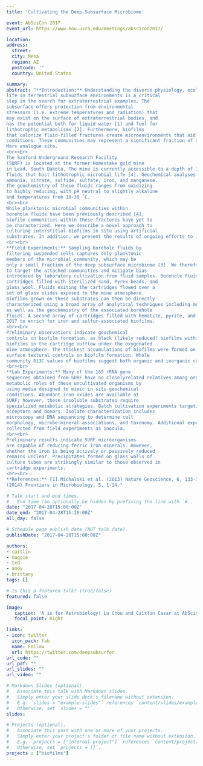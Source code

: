 ```yaml
---
title: 'Cultivating the Deep Subsurface Microbiome'

event: AbSciCon 2017
event_url: https://www.hou.usra.edu/meetings/abscicon2017/

location: 
address:
  street: 
  city: Mesa
  region: AZ
  postcode: ''
  country: United States

summary: 
abstract: "**Introduction:** Understanding the diverse physiology, ecology, and metabolic characteristics of microbial
life in terrestrial subsurface environments is a critical
step in the search for extraterrestrial examples. The
subsurface offers protection from environmental
stressors (i.e. extreme temperatures and radiation) that
may exist on the surface of extraterrestrial bodies, and
has the potential both for liquid water [1] and fuel for
lithotrophic metabolisms [2]. Furthermore, biofilms
that colonize fluid-filled fractures create microenvironments that aid survival under otherwise extreme
conditions. These communities may represent a significant fraction of subsurface life [3]. To better understand these systems, we characterize rock-hosted biofilm communities from a deep, iron and sulfur-rich
Mars analogue site. 
<br><br>
The Sanford Underground Research Facility
(SURF) is located at the former Homestake gold mine
in Lead, South Dakota. The mine is currently accessible to a depth of 1,480 meters. Legacy boreholes intersecting fluid-filled fractures provide access to deep
fluids that host lithotrophic microbial life [4]. Geochemical analyses show these fluids to be somewhat heterogeneous, with locally high concentrations of
ammonia, nitrate, sulfide, sulfate, iron, and manganese.
The geochemistry of these fluids ranges from oxidizing
to highly reducing, with pH neutral to slightly alkaline
and temperatures from 10-30 ˚C.
<br><br>
While planktonic microbial communities within
borehole fluids have been previously described [4];
biofilm communities within these fractures have yet to
be characterized. Here we describe a novel approach to
culturing interstitial biofilms in situ using artificial
substrates. In addition, we present the results of ongoing efforts to isolate and describe the metabolic capabilities of novel organisms in the laboratory, specifically those capable of respiring ferric oxide minerals.
<br><br>
**Field Experiments:** Sampling borehole fluids by
filtering suspended cells captures only planktonic
members of the microbial community, which may be
only a small fraction of the deep subsurface microbiome [3]. We therefore designed flow-through samplers
to target the attached communities and mitigate bias
introduced by laboratory cultivation from fluid samples. Borehole fluids were directed into gas-tight glass
cartridges filled with sterilized sand, Pyrex beads, and
glass wool. Fluids exiting the cartridges flowed over a
set of glass slides exposed to the mine atmosphere.
Biofilms grown on these substrates can then be directly
characterized using a broad array of analytical techniques including metagenomics, microscopy, C/N ratios, lipid extraction and profiling, and Raman spectroscopy. In doing so, we can link the community composition of the biofilms with associated mineral assemblages, microstructure, and biosignature composition
as well as the geochemistry of the associated borehole
fluids. A second array of cartridges filled with hematite, pyrite, and magnetite will be deployed in February
2017 to enrich for iron and sulfur-associated biofilms.
<br><br>
Preliminary observations indicate geochemical
controls on biofilm formation, as black (likely reduced) biofilms within cartridges transitioned to red
biofilms in the cartridge outflow under the oxygenated
mine atmosphere. The thickest accumulations of biofilms were formed on glass wool cartridges, indicating
surface textural controls on biofilm formation. Whole
community δ13C values of biofilms suggest both organic and inorganic carbon are incorporated into microbial biomass.
<br><br>
**Lab Experiments:** Many of the 16S rRNA gene
sequences obtained from SURF have no closelyrelated relatives among organisms that have been previously isolated [4]. We attempt to shed light on the
metabolic roles of these uncultivated organisms by
using media designed to mimic in situ geochemical
conditions. Abundant iron oxides are available at
SURF; however, these insoluble substrates require
specialized metabolic strategies. Batch cultivation experiments targeting anaerobic, heterotrophic and autotrophic iron reducers were inoculated with fluids collected from depths of 610 and 1,480 meters. Ferrihydrite, organic carbon, and hydrogen served as electron
acceptors and donors. Isolate characterization includes
microscopy and DNA sequencing to determine cell
morphology, microbe-mineral associations, and taxonomy. Additional experiments will employ biofilms
collected from field experiments as inocula.
<br><br>
Preliminary results indicate SURF microorganisms
are capable of reducing ferric iron minerals. However,
whether the iron is being actively or passively reduced
remains unclear. Precipitates formed on glass walls of
culture tubes are strikingly similar to those observed in
cartridge experiments.
<br><br>
**References:** [1] Michalski et al. (2013) Nature Geoscience, 6, 133-138. [2]Westall et al. (2015) Astrobiology, 15, 998-1029. [3] Wanger et al. (2006) Geomicrobiology, 23, 443–452. [4] Osburn M. R. et al.
(2014) Frontiers in Microbiology, 5, 1-14."

# Talk start and end times.
#   End time can optionally be hidden by prefixing the line with `#`.
date: "2017-04-28T15:00:00Z"
date_end: "2017-04-28T15:20:00Z"
all_day: false

# Schedule page publish date (NOT talk date).
publishDate: "2017-04-28T15:00:00Z"

authors: 
- caitlin 
- maggie 
- ted
- andy
- brittany
tags: []

# Is this a featured talk? (true/false)
featured: false

image:
   caption: 'A is for Astrobiology! Lu Chou and Caitlin Casar at AbSciCon 2017'
   focal_point: Right

links:
- icon: twitter
  icon_pack: fab
  name: Follow
  url: https://twitter.com/deepsubsurfer
url_code: ""
url_pdf: ""
url_slides: ""
url_video: ""

# Markdown Slides (optional).
#   Associate this talk with Markdown slides.
#   Simply enter your slide deck's filename without extension.
#   E.g. `slides = "example-slides"` references `content/slides/example-slides.md`.
#   Otherwise, set `slides = ""`.
slides: 

# Projects (optional).
#   Associate this post with one or more of your projects.
#   Simply enter your project's folder or file name without extension.
#   E.g. `projects = ["internal-project"]` references `content/project/deep-learning/index.md`.
#   Otherwise, set `projects = []`.
projects : ["biofilms"]
---
```


